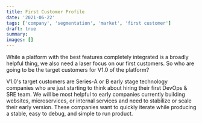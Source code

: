 ```yaml
---
title: First Customer Profile
date: '2021-06-22'
tags: ['company', 'segmentation', 'market', 'first customer']
draft: true
summary:
images: []
---
```


While a platform with the best features completely integrated is a broadly helpful thing, we also need a laser focus on our first customers. So who are going to be the target customers for V1.0 of the platform?

V1.0's target customers are Series-A or B early stage technology companies who are just starting to think about hiring their first DevOps & SRE team. We will be most helpful to early companies currently building websites, microservices, or internal services and need to stabilize or scale their early version. These companies want to quickly iterate while producing a stable, easy to debug, and simple to run product.
